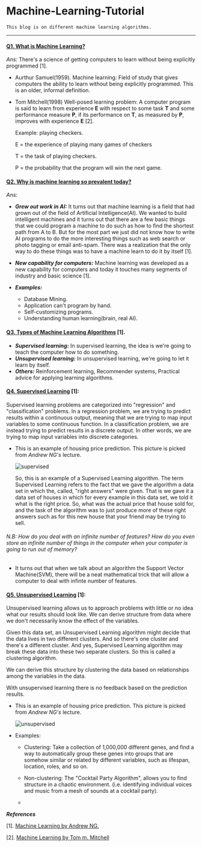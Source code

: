 # Machine-Learning-Tutorial

    This blog is on different machine learning algorithms.
 ------------

#### [Q1. What is Machine Learning?](https://github.com/rezwanh001/Machine-Learning-Tutorial/blob/master/README.md#L6)

   *Ans:* There's a science of getting computers to learn without being explicitly programmed [1].  
   
   * Aurthur Samuel(1959). Machine learning: Field of study that gives computers the ability to learn without being explicitly programmed. This is an older, informal definition.
   
   * Tom Mitchell(1998) Well-posed learning problem: A computer program is said to learn from experience **E** with respect to some task **T** and some performance measure **P**, if its performance on **T**, as measured by **P**, improves with experience **E** [2].
   
     Example: playing checkers.
   
     E = the experience of playing many games of checkers

     T = the task of playing checkers.

     P = the probability that the program will win the next game.

 
#### [Q2. Why is machine learning so prevalent today?](https://github.com/rezwanh001/Machine-Learning-Tutorial/blob/master/README.md#L23)

   *Ans:* 
    
   * ***Grew out work in AI:*** It turns out that machine learning is a field that had grown out of the field of Artificial Intelligence(AI). We wanted to build intelligent machines and it turns out that there are a few basic things that we could program a machine to do such as how to find the shortest path from A to B. But for the most part we just did not know how to write AI programs to do the more interesting things such as web search or photo tagging or email anti-spam. There was a realization that the only way to do these things was to have a machine learn to do it by itself [1].
   
   * ***New capability for computers:*** Machine learning was developed as a new capability for computers and today it touches many segments of industry and basic science [1].
   
   * ***Examples:***
     * Database Mining.
     * Application can't program by hand.
     * Self-customizing programs.
     * Understanding human learning(brain, real AI).
     
     
  #### [Q3. Types of Machine Learning Algorithms](https://github.com/rezwanh001/Machine-Learning-Tutorial/blob/master/README.md#L38) [1].
    
   * ***Supervised learning:*** In supervised learning, the idea is we're going to teach the computer how to do something.
   * ***Unsupervised learning:*** In unsupervised learning, we're going to let it learn by itself. 
   * ***Others:*** Reinforcement learning, Recommender systems, Practical advice for applying learning algorithms.
   
    
  #### [Q4. Supervised Learning](https://github.com/rezwanh001/Machine-Learning-Tutorial/blob/master/README.md#L45) [1]: 
  Supervised learning problems are categorized into "regression" and "classification" problems. In a regression problem, we are trying to predict results within a continuous output, meaning that we are trying to map input variables to some continuous function. In a classification problem, we are instead trying to predict results in a discrete output. In other words, we are trying to map input variables into discrete categories.
    
   * This is an example of housing price prediction. This picture is picked from *Andrew NG's* lecture.
   
      ![supervised](https://user-images.githubusercontent.com/15044221/52883642-e85fee80-3195-11e9-91de-ed8baeba9280.png)
      
      So, this is an example of a Supervised Learning algorithm. The term Supervised Learning refers to the fact that we gave the algorithm a data set in which the, called, "right answers" were given. That is we gave it a data set of houses in which for every example in this data set, we told it what is the right price. So, what was the actual price that house sold for, and the task of the algorithm was to just produce more of these right answers such as for this new house that your friend may be trying to sell.
      
 ###### N.B: How do you deal with an infinite number of features? How do you even store an infinite number of things in the computer when your computer is going to run out of memory?
    
   * It turns out that when we talk about an algorithm the Support Vector Machine(SVM), there will be a neat mathematical trick that will allow a computer to deal with infinte number of features. 
   
   
  #### [Q5. Unsupervised Learning](https://github.com/rezwanh001/Machine-Learning-Tutorial/blob/master/README.md#L59) [1]: 
  Unsupervised learning allows us to approach problems with little or no idea what our results should look like. We can derive structure from data where we don't necessarily know the effect of the variables.
  
  Given this data set, an Unsupervised Learning algorithm might decide that the data lives in two different clusters. And so there's one cluster and there's a different cluster. And yes, Supervised Learning algorithm may break these data into these two separate clusters. So this is called a clustering algorithm.

  We can derive this structure by clustering the data based on relationships among the variables in the data.

  With unsupervised learning there is no feedback based on the prediction results.
  
   * This is an example of housing price prediction. This picture is picked from *Andrew NG's* lecture.
      
       ![unsupervised](https://user-images.githubusercontent.com/15044221/52896119-7ca97000-31ed-11e9-949e-8ef4b60fa0ad.png)
       
   * Examples:
   
       * Clustering: Take a collection of 1,000,000 different genes, and find a way to automatically group these genes into groups that are somehow similar or related by different variables, such as lifespan, location, roles, and so on.

       * Non-clustering: The "Cocktail Party Algorithm", allows you to find structure in a chaotic environment. (i.e. identifying individual voices and music from a mesh of sounds at a cocktail party).
      
      * 
  

***References***

  [1]. [Machine Learning by Andrew NG.](https://www.coursera.org/learn/machine-learning/home/welcome)
  
  [2]. [Machine Learning by Tom m. Mitchell]()
